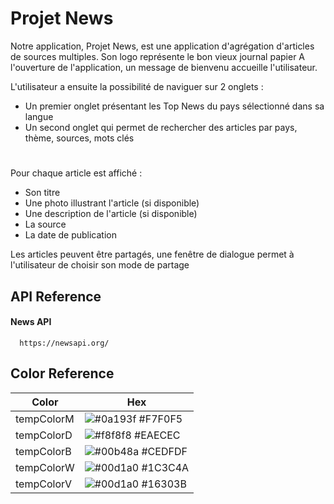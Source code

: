 
# Projet News



Notre application, Projet News, est une application d'agrégation d'articles de sources multiples. 
Son logo représente le bon vieux journal papier 
A l'ouverture de l'application, un message de bienvenu accueille l'utilisateur.

L'utilisateur a ensuite la possibilité de naviguer sur 2 onglets : 
            
 - Un premier onglet présentant les Top News du pays sélectionné dans sa langue 
 - Un second onglet qui permet de rechercher des articles par pays, thème, sources, mots clés

#

Pour chaque article est affiché :
            
 - Son titre 
 - Une photo illustrant l'article (si disponible)
 - Une description de l'article (si disponible)
 - La source
 - La date de publication

Les articles peuvent être partagés, une fenêtre de dialogue permet à l'utilisateur de choisir son mode de partage


## API Reference

#### News API 

```https
  https://newsapi.org/
```


## Color Reference

| Color             | Hex                                                                |
| ----------------- | ------------------------------------------------------------------ |
| tempColorM | ![#0a193f](https://via.placeholder.com/10/F7F0F5?text=+) #F7F0F5 |
| tempColorD | ![#f8f8f8](https://via.placeholder.com/10/EAECEC?text=+) #EAECEC |
| tempColorB | ![#00b48a](https://via.placeholder.com/10/CEDFDF?text=+) #CEDFDF |
| tempColorW | ![#00d1a0](https://via.placeholder.com/10/1C3C4A?text=+) #1C3C4A |
| tempColorV | ![#00d1a0](https://via.placeholder.com/10/16303B?text=+) #16303B |
